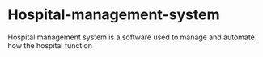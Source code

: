 # Hospital-management-system
Hospital management system is a software used to manage and automate how  the hospital function

